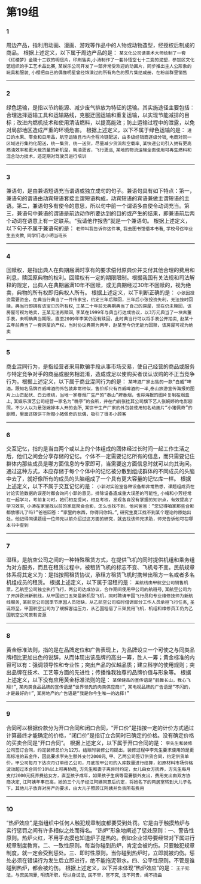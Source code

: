 # 第19组

### 1
周边产品，指利用动画、漫画、游戏等作品中的人物或动物造型，经授权后制成的商品。
根据上述定义，以下属于周边产品的是：
`某文化公司请美术大师绘制了一套《红楼梦》金陵十二钗的明信片，印刷售卖`,`小涛制作了一套孙悟空七十二变的泥塑，参加区文化馆组织的手工艺术品比赛`,
`某娱乐公司开发了一部非常受欢迎的动画片，同步推出主人公形象的玩具和服装`,
`小樱把自己的偶像明星曾经饰演过的所有角色的照片集结成册，在粉丝群里销售`

------

### 2
绿色运输，是指以节约能源、减少废气排放为特征的运输。其实施途径主要包括：合理选择运输工具和运输路线，克服迂回运输和重复运输，以实现节能减排的目标；改进内燃机技术和使用清洁燃料，以提高能效；防止运输过程中的泄露，以免对局部地区造成严重的环境危害。
根据上述定义，以下不属于绿色运输的是：
`进口的水果、零食和日用品，航空运输且市内全程冷链配送，由多级经销商逐级分销`,
`电商对同一区域进行集约化配送，统一集货、统一送货，尽量减少货流和空载率`,
`某快递公司引入拥有更高燃油效率和更大载货量的新机型，耗油更省，飞行更远`,
`某地的物流运输全面使用可再生燃料和混合动力技术，还定期对驾驶员进行培训`

------

### 3
兼语句，是由兼语短语充当谓语或独立成句的句子。兼语句具有如下特点：第一，兼语句的谓语由动宾短语套接主谓短语构成，动宾短语的宾语兼做主谓短语的主语。第二，兼语句多有使令的意思，所以句中前一个谓语多由使令动词充当。第三，兼语句中兼语的谓语是前边动作所要达到的目的或产生的结果，即兼语前后两个动词在语意上有一定联系。“我请他作报告”就是一个兼语句。
根据上述定义，以下句子不属于兼语句的是：
`老师叫我告诉你这件事`,
`我去图书馆借本书看`,
`学校号召毕业生去支教`,
`同学们选小明当班长`

------

### 4
回赎权，是指出典人在典期届满时享有的要求偿付原典价并支付其他合理的费用和利息，赎回原典物的权利。回赎权有一定的期限限制。根据我国有关法规和司法解释的规定，出典人在典期届满10年不回赎，或无典期经过30年不回赎的，视为绝卖，典物的所有权即归典权人所有。
根据上述定义，以下判断正确的是：
`小张因投资需要资金，在典当行典当了一件传家宝，约定三年后赎回，三年后小张投资失利，无法按时回赎，典当行即拥有该宝贝的所有权`,
`王某二十年前无典期典当了自己的房屋，现在仍未赎回，该房屋可视为绝卖，王某无法再赎回`,
`李某在1999年与典当行达成协议，以3万元典当了一块古董手表，未明确典当期限，直至2009年李某仍没有赎回，此时典当行可以将手表公开拍卖`,
`赵某十五年前典当了一套房屋的产权，当时协议典期为两年，赵某至今仍无能力回赎，该房屋可视为绝卖`

------

### 5
商业混同行为，是指经营者采用欺骗手段从事市场交易，使自己经营的商品或服务与特定竞争对手的商品或服务相混淆，造成或足以使购买者误认误购的不正当竞争行为。根据上述定义，以下属于商业混同行为的是：
`某啤酒厂家出售的一款“白威”啤酒，跟知名品牌百威啤酒的外包装非常相似，售价却只有百威啤酒的一半`,`泰山旅游宣传海报的图片上山峦起伏、白云缭绕，当地一家卷烟厂生产的“泰山”牌香烟，也将海报的图片复制在烟盒上`,
`某娱乐演艺公司经营一家名为“晚亭”的会所，并在门前张挂其公司旗下艺人张婉婷的电影剧照，不少人以为是张婉婷本人开的会所`,
`某饼干生产厂家的外包装使用知名动画片“小猪佩奇”的剧照，里面还随饼干附赠小猪佩奇的玩偶，吸引了很多小顾客`

------

### 6
交互记忆，指的是当由两个或以上的个体组成的团体经过长时间一起工作生活之后，他们之间会分享存储的记忆。个体不一定需要记忆所有的信息，而只需要记住群体内那些成员是哪方面信息的专家即可，当需要这方面信息时就可以向其询问。通过这种方式，本应存储于每个个体中的记忆被分散到组成群体的不同成员的头脑中去了，就好像所有的成员的头脑组成了一个具有更大容量的记忆库一样。
根据上述定义，以下不属于交互记忆的是：
`小郭对实验室各种设备都非常熟悉，课题组成员在讨论实验数据的误差时都会询问小郭的意见，排除设备造成重大误差的可能性`,
`小梅和小芳经常在一起学习，考前复习时，她们相互提问，相互考核，发现各自没有掌握的知识点，有效提高了学习效率`,
`小涛在家里找以前的家庭聚会合影，怎么也找不到，他问爸爸：“您记得咱家那些合影都放哪儿了吗?”爸爸回答：“家里的东西，你得问你妈。”`,
`研究生夏江找不到某个理论的原始出处，他记得同课题组一位师兄以前介绍过这方面的研究，就去找该师兄求助，师兄告诉他可在哪本书中查到`

------

### 7
湿租，是航空公司之间的一种特殊租赁方式，在提供飞机的同时提供机组和乘务组为对方服务，而且在租赁过程中，被租赁飞机的标志不变、飞机号不变。民航规章体系将其定义为：是指按照租赁协议，承租方租赁飞机时携带出租方一名或者多名机组成员的租赁。
根据上述定义，以下属于湿租的是：
`某航线由甲航空公司销售机票，乙航空公司独立执行飞行，两公司达成协议，合作期间使用甲公司的航班号`,
`某航空公司为了开辟欧洲新航线，从甲国进口五架最新机型飞机，同时聘请甲国飞行员和专业维修技师为新航线服务`,
`某航空公司因季节原因人员短缺，从乙航空公司临时借调部分工作人员承担飞行任务`,
`圣诞将至，甲国航空公司为了缓解客运压力，从乙国租借了三架民用飞机，机组和维修员工仍为乙国航空公司原有资源`

------

### 8
黄金标准法则，指的是在品牌定位和广告表现上，为品牌设立一个可使之与同类品牌相比更加出色的说辞，从而体现出该品牌的高出一筹，胜人一筹；黄金标准的内容可以有：强调领导性和专业性；突出产品的优越品质；建立科学的使用规则；突出品牌在技术、工艺等方面的先进性；传播惟我独尊的品牌价值与形象等。
根据上述定义，以下没有应用黄金标准法则的是：
`某保健品的宣传语是“鹤舞长山，我心飞翔!”`,
`某肉类食品品牌的宣传语是“世界领先的肉类供应商!”`,
`某电视品牌的广告语是“不闪的，才是最好的!”`,
`某房地产的广告语是“我是你今生唯一的选择!”`

------

### 9
合同可以根据价款分为开口合同和闭口合同，“开口价”是指按一定的计价方式通过计算最终才能确定的价格，“闭口价”是指订立合同时已确定的价格。没有确定价格的买卖合同是“开口合同”。
根据上述定义，以下属于开口合同的是：
`李先生和装修公司签订合同，约定装修总价为12万。结账时装修公司提出，装修过程中李先生要求使用的是更高标准的五金件，因此要求李先生额外支付2000元`,
`甲、乙两公司签订供货合同，约定供货单价，甲公司每月下达次月订单给乙公司，月底按甲公司的入库数量进行结算，如原材料市场价格波动超过本合同价10%以上可再协商`,
`方先生和妻子离异时约定，女儿由女方抚养，方先生每月支付2000元抚养费给女方，直至孩子成年，如果孩子生病等需要额外支出，费用支出由双方协商决定`,
`江阿姨年事已高，她的三个儿子经江阿姨同意后约定，将她名下的两居室转到大儿子名下，其他儿子放弃对房产的要求，由大儿子照顾江阿姨并负责所有费用`

------

### 10
“热炉效应”,是指组织中任何人触犯规章制度都要受到处罚。它是由于触摸热炉与实行惩罚之间有许多相似之处而得名。“热炉”形象地阐述了惩处原则：一、警告性原则。热炉火红，不用手去摸也知道炉子是热的。例如企业领导要经常对下属进行规章制度教育。二、一致性原则。每当你碰到热炉，肯定会被灼伤。只要触犯规章制度，就一定会受到惩处。三、即时性原则。当你碰到热炉时，立即就被灼伤。惩处必须在错误行为发生后立即进行，绝不能拖泥带水。四、公平性原则。不管是谁碰到热炉，都会被灼伤。
根据上述定义，以下并未体现“热炉效应”的是：
`王子犯法，与庶民同罪`,
`明慎所职，毋以身试法`,
`民不举，官不究`,
`法不阿贵，绳不挠曲`
